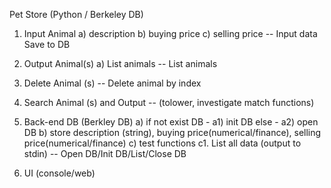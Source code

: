 Pet Store (Python / Berkeley DB)

1.  Input Animal
a) description
b) buying price
c) selling price
--
Input data
Save to DB

2. Output Animal(s)
a) List animals
--
List animals

3. Delete Animal (s)
--
Delete animal by index

4. Search Animal (s) and Output
--
(tolower, investigate match functions)

5. Back-end DB (Berkley DB)
a) if not exist DB - a1) init DB
else - a2) open DB
b) store description (string), buying price(numerical/finance), selling price(numerical/finance)
c) test functions
c1. List all data (output to stdin)
--
Open DB/Init DB/List/Close DB

6. UI (console/web)

